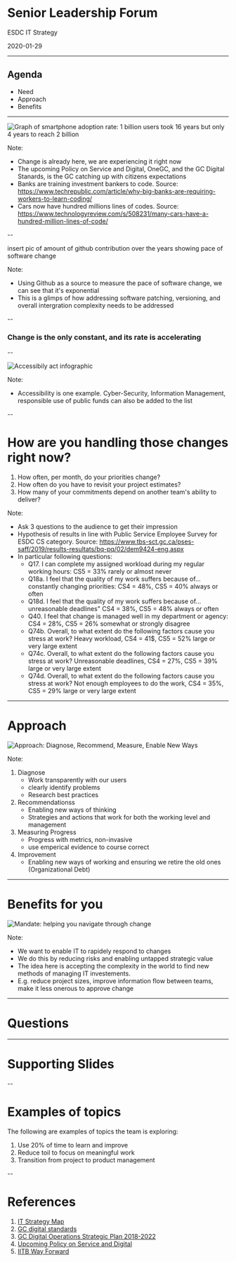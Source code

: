 <!--markdownlint-disable MD033 MD026-->
# Senior Leadership Forum

ESDC IT Strategy

2020-01-29

---

## Agenda

- Need
- Approach
- Benefits

---

![Graph of smartphone adoption rate: 1 billion users took 16 years but only 4 years to reach 2 billion](./assets/images/slf-presentation-smartphone-adoption-infographic-v2-1007.png)

Note:

- Change is already here, we are experiencing it right now
- The upcoming Policy on Service and Digital, OneGC, and the GC Digital Stanards, is the GC catching up with citizens expectations
- Banks are training investment bankers to code. Source: https://www.techrepublic.com/article/why-big-banks-are-requiring-workers-to-learn-coding/
- Cars now have hundred millions lines of codes. Source: https://www.technologyreview.com/s/508231/many-cars-have-a-hundred-million-lines-of-code/

--

insert pic of amount of github contribution over the years showing pace of software change

Note:

- Using Github as a source to measure the pace of software change, we can see that it's exponential
- This is a glimps of how addressing software patching, versioning, and overall intergration complexity needs to be addressed

--

### Change is the only constant, and its rate is accelerating

--

![Accessibily act infographic](./assets/images/slf-presentation-accessibility.jpg)

Note:

- Accessibility is one example. Cyber-Security, Information Management, responsible use of public funds can also be added to the list

--

# How are you handling those changes right now?

1. How often, per month, do your priorities change?
2. How often do you have to revisit your project estimates?
3. How many of your commitments depend on another team's ability to deliver?

Note:

- Ask 3 questions to the audience to get their impression
- Hypothesis of results in line with Public Service Employee Survey for ESDC CS category. Source: https://www.tbs-sct.gc.ca/pses-saff/2019/results-resultats/bq-pq/02/dem9424-eng.aspx
- In particular following questions:
  - Q17. I can complete my assigned workload during my regular working hours: CS5 = 33% rarely or almost never
  - Q18a. I feel that the quality of my work suffers because of... constantly changing priorities: CS4 = 48%, CS5 = 40% always or often
  - Q18d. I feel that the quality of my work suffers because of... unreasonable deadlines" CS4 = 38%, CS5 = 48% always or often
  - Q40. I feel that change is managed well in my department or agency: CS4 = 28%, CS5 = 26% somewhat or strongly disagree
  - Q74b. Overall, to what extent do the following factors cause you stress at work? Heavy workload, CS4 = 41$, CS5 = 52% large or very large extent
  - Q74c. Overall, to what extent do the following factors cause you stress at work? Unreasonable deadlines, CS4 = 27%, CS5 = 39% large or very large extent
  - Q74d. Overall, to what extent do the following factors cause you stress at work? Not enough employees to do the work, CS4 = 35%, CS5 = 29% large or very large extent

---

# Approach

![Approach: Diagnose, Recommend, Measure, Enable New Ways](./assets/images/slf-presentation-approach.jpg)

Note:

1. Diagnose
   - Work transparently with our users
   - clearly identify problems
   - Research best practices
2. Recommendationss
   - Enabling new ways of thinking
   - Strategies and actions that work for both the working level and management
3. Measuring Progress
   - Progress with metrics, non-invasive
   - use emperical evidence to course correct
4. Improvement
   - Enabling new ways of working and ensuring we retire the old ones (Organizational Debt)

---

# Benefits for you

![Mandate: helping you navigate through change](./assets/images/slf-presentation-mandate.jpg)

Note:

- We want to enable IT to rapidely respond to changes
- We do this by reducing risks and enabling untapped strategic value
- The idea here is accepting the complexity in the world to find new methods of managing IT investements.
- E.g. reduce project sizes, improve information flow between teams, make it less onerous to approve change

---

# Questions

---

# Supporting Slides

--

# Examples of topics

The following are examples of topics the team is exploring:

1. Use 20% of time to learn and improve
2. Reduce toil to focus on meaningful work
3. Transition from project to product management

--

# References

1. [IT Strategy Map](https://sara-sabr.github.io/ITStrategy/strategy-summary.html)
2. [GC digital standards](https://www.canada.ca/en/government/system/digital-government/government-canada-digital-standards.html)
3. [GC Digital Operations Strategic Plan 2018-2022](https://www.canada.ca/en/government/system/digital-government/digital-operations-strategic-plan-2018-2022.html)
4. [Upcoming Policy on Service and Digital](https://www.tbs-sct.gc.ca/pol/doc-eng.aspx?id=32603)
5. [IITB Way Forward](http://dialogue/grp/IITB-DGIIT-Gov-New-Nouveau/Documents/Departmental%20IMIT%20Plan/19-20%20Plans/IITB%20Moving%20Forward%20v2.docx)
